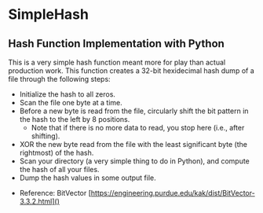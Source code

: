 # SimpleHash
Hash Function Implementation with Python
----------------------------------------
This is a very simple hash function meant more for play than actual production work. This function creates a 32-bit hexidecimal hash dump of a file through the following steps:

 - Initialize the hash to all zeros.
 - Scan the file one byte at a time.
 - Before a new byte is read from the file, circularly shift the bit pattern in the hash to the left by 8 positions.
	* Note that if there is no more data to read, you stop here (i.e., after shifting).
 - XOR the new byte read from the file with the least significant byte (the rightmost) of the hash.
 - Scan your directory (a very simple thing to do in Python), and compute the hash of all your files.
 - Dump the hash values in some output file.
  * Reference: BitVector [https://engineering.purdue.edu/kak/dist/BitVector-3.3.2.html]()
